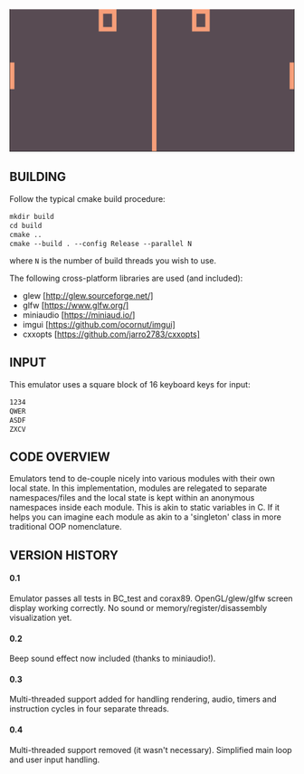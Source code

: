 ![](https://raw.githubusercontent.com/zmeadows/chip8/master/pong.PNG)

## BUILDING

Follow the typical cmake build procedure:

```
mkdir build
cd build
cmake ..
cmake --build . --config Release --parallel N
```
where ```N``` is the number of build threads you wish to use.

The following cross-platform libraries are used (and included):

* glew [http://glew.sourceforge.net/]
* glfw [https://www.glfw.org/]
* miniaudio [https://miniaud.io/]
* imgui [https://github.com/ocornut/imgui]
* cxxopts [https://github.com/jarro2783/cxxopts]

## INPUT

This emulator uses a square block of 16 keyboard keys for input:

```
1234
QWER
ASDF
ZXCV
```

## CODE OVERVIEW

Emulators tend to de-couple nicely into various modules with their own local state. In this implementation, modules are relegated to separate namespaces/files and the local state is kept within an anonymous namespaces inside each module. This is akin to static variables in C. If it helps you can imagine each module as akin to a 'singleton' class in more traditional OOP nomenclature.

## VERSION HISTORY

#### 0.1
Emulator passes all tests in BC_test and corax89.
OpenGL/glew/glfw screen display working correctly.
No sound or memory/register/disassembly visualization yet.

#### 0.2
Beep sound effect now included (thanks to miniaudio!).

#### 0.3
Multi-threaded support added for handling rendering, audio, timers and instruction cycles in four separate threads.

#### 0.4
Multi-threaded support removed (it wasn't necessary). Simplified main loop and user input handling.